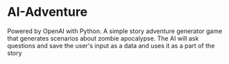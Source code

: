 # AI-Adventure
Powered by OpenAI with Python. A simple story adventure generator game that generates scenarios about zombie apocalypse.
The AI will ask questions and save the user's input as a data and uses it as a part of the story
